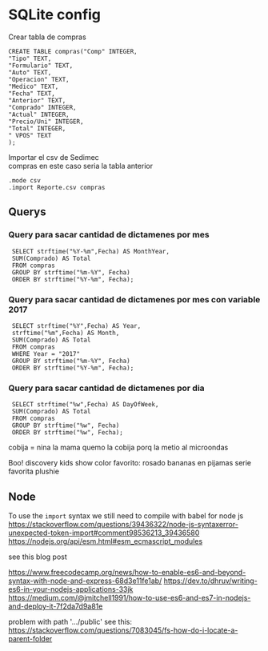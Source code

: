 # SQLite config
Crear tabla de compras

```
CREATE TABLE compras("Comp" INTEGER,
"Tipo" TEXT,
"Formulario" TEXT,
"Auto" TEXT,
"Operacion" TEXT,
"Medico" TEXT,
"Fecha" TEXT,
"Anterior" TEXT,
"Comprado" INTEGER,
"Actual" INTEGER,
"Precio/Uni" INTEGER,
"Total" INTEGER,
" VPOS" TEXT
);
```

Importar el csv de Sedimec  
compras en este caso seria la tabla anterior

```
.mode csv
.import Reporte.csv compras
```

## Querys

 ### Query para sacar cantidad de dictamenes por mes
 ```
  SELECT strftime("%Y-%m",Fecha) AS MonthYear,
  SUM(Comprado) AS Total
  FROM compras
  GROUP BY strftime("%m-%Y", Fecha) 
  ORDER BY strftime("%Y-%m", Fecha);
 ```
 ### Query para sacar cantidad de dictamenes por mes con variable 2017
 ```
  SELECT strftime("%Y",Fecha) AS Year,
  strftime("%m",Fecha) AS Month,
  SUM(Comprado) AS Total
  FROM compras
  WHERE Year = "2017"
  GROUP BY strftime("%m-%Y", Fecha) 
  ORDER BY strftime("%Y-%m", Fecha);
 ```

 ### Query para sacar cantidad de dictamenes por dia
 ```
  SELECT strftime("%w",Fecha) AS DayOfWeek,
  SUM(Comprado) AS Total
  FROM compras
  GROUP BY strftime("%w", Fecha) 
  ORDER BY strftime("%w", Fecha);
 ```

 cobija = nina
 la mama quemo la cobija porq la metio al  microondas

 Boo! discovery kids show
 color favorito: rosado
 bananas en pijamas serie favorita plushie


 ## Node
 To use the `import` syntax we still need to compile with babel for node js
 https://stackoverflow.com/questions/39436322/node-js-syntaxerror-unexpected-token-import#comment98536213_39436580
 https://nodejs.org/api/esm.html#esm_ecmascript_modules

 see this blog post
 
 https://www.freecodecamp.org/news/how-to-enable-es6-and-beyond-syntax-with-node-and-express-68d3e11fe1ab/ 
 https://dev.to/dhruv/writing-es6-in-your-nodejs-applications-33jk 
 https://medium.com/@jmitchell1991/how-to-use-es6-and-es7-in-nodejs-and-deploy-it-7f2da7d9a81e


 problem with path '.../public'
 see this: https://stackoverflow.com/questions/7083045/fs-how-do-i-locate-a-parent-folder